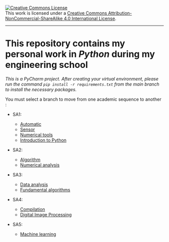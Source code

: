 <a rel="license" href="http://creativecommons.org/licenses/by-nc-sa/4.0/"><img alt="Creative Commons License" style="border-width:0" src="https://i.creativecommons.org/l/by-nc-sa/4.0/88x31.png" /></a><br />This work is licensed under a <a rel="license" href="http://creativecommons.org/licenses/by-nc-sa/4.0/">Creative Commons Attribution-NonCommercial-ShareAlike 4.0 International License</a>.

---


# This repository contains my personal work in *Python* during my engineering school

*This is a PyCharm project. After creating your virtual environment, please run the command `pip install -r requirements.txt` from the main branch to install the necessary packages.*

You must select a branch to move from one academic sequence to another :

- SA1:
  - [Automatic](https://github.com/MelDubi/depot-ensta-python/tree/1A/Automatique)
  - [Sensor](https://github.com/MelDubi/depot-ensta-python/tree/1A/Capteurs)
  - [Numerical tools](https://github.com/MelDubi/depot-ensta-python/tree/1A/Outils%20numériques)
  - [Introduction to Python](https://github.com/MelDubi/depot-ensta-python/tree/1A/Python)

- SA2:
  - [Algorithm](https://github.com/MelDubi/depot-ensta-python/tree/1A/Algorythmes%20fondamentale)
  - [Numerical analysis](https://github.com/MelDubi/depot-ensta-python/tree/1A/Analyse%20Numérique)
 
- SA3:
  - [Data analysis](https://github.com/MelDubi/depot-ensta-python/tree/2A/Analyses%20statistiques%20)
  - [Fundamental algorithms](https://github.com/MelDubi/depot-ensta-python/tree/2A/Algorithme%20fondamentale)

- SA4:
  - [Compilation](https://github.com/MelDubi/depot-ensta-python/tree/2A/Compilation)
  - [Digital Image Processing](https://github.com/MelDubi/depot-ensta-python/tree/2A/Traitement%20de%20l'image)

- SA5:
  - [Machine learning](https://github.com/MelDubi/depot-ensta-python/tree/3A/machine_learning)


